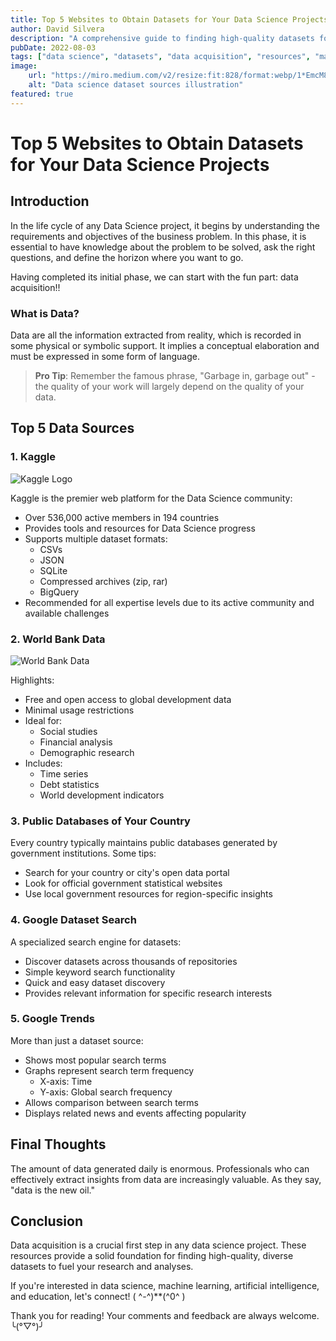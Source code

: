 ```yaml
---
title: Top 5 Websites to Obtain Datasets for Your Data Science Projects
author: David Silvera
description: "A comprehensive guide to finding high-quality datasets for data science projects, featuring top websites and resources for data acquisition"
pubDate: 2022-08-03
tags: ["data science", "datasets", "data acquisition", "resources", "machine learning"]
image:
    url: "https://miro.medium.com/v2/resize:fit:828/format:webp/1*EmcM8EGaq7oFxfVpTwehNQ.jpeg"
    alt: "Data science dataset sources illustration"
featured: true
---
```


# Top 5 Websites to Obtain Datasets for Your Data Science Projects

## Introduction

In the life cycle of any Data Science project, it begins by understanding the requirements and objectives of the business problem. In this phase, it is essential to have knowledge about the problem to be solved, ask the right questions, and define the horizon where you want to go.

Having completed its initial phase, we can start with the fun part: data acquisition!!

### What is Data?

Data are all the information extracted from reality, which is recorded in some physical or symbolic support. It implies a conceptual elaboration and must be expressed in some form of language.

> **Pro Tip**: Remember the famous phrase, "Garbage in, garbage out" - the quality of your work will largely depend on the quality of your data.

## Top 5 Data Sources

### 1. Kaggle
![Kaggle Logo](https://miro.medium.com/v2/resize:fit:828/format:webp/1*l7avGnnPw47LBoR48sv2CQ.png)

Kaggle is the premier web platform for the Data Science community:
- Over 536,000 active members in 194 countries
- Provides tools and resources for Data Science progress
- Supports multiple dataset formats:
  - CSVs
  - JSON
  - SQLite
  - Compressed archives (zip, rar)
  - BigQuery
- Recommended for all expertise levels due to its active community and available challenges

### 2. World Bank Data
![World Bank Data](https://miro.medium.com/v2/resize:fit:828/format:webp/1*LYVpZD2VqnS_I7RuyonU6g.jpeg)

Highlights:
- Free and open access to global development data
- Minimal usage restrictions
- Ideal for:
  - Social studies
  - Financial analysis
  - Demographic research
- Includes:
  - Time series
  - Debt statistics
  - World development indicators

### 3. Public Databases of Your Country

Every country typically maintains public databases generated by government institutions. Some tips:
- Search for your country or city's open data portal
- Look for official government statistical websites
- Use local government resources for region-specific insights

### 4. Google Dataset Search

A specialized search engine for datasets:
- Discover datasets across thousands of repositories
- Simple keyword search functionality
- Quick and easy dataset discovery
- Provides relevant information for specific research interests

### 5. Google Trends

More than just a dataset source:
- Shows most popular search terms
- Graphs represent search term frequency
  - X-axis: Time
  - Y-axis: Global search frequency
- Allows comparison between search terms
- Displays related news and events affecting popularity

## Final Thoughts

The amount of data generated daily is enormous. Professionals who can effectively extract insights from data are increasingly valuable. As they say, "data is the new oil."

## Conclusion

Data acquisition is a crucial first step in any data science project. These resources provide a solid foundation for finding high-quality, diverse datasets to fuel your research and analyses.

If you're interested in data science, machine learning, artificial intelligence, and education, let's connect! ( ^-^)**(^0^ )

Thank you for reading! Your comments and feedback are always welcome. ╰(°▽°)╯
